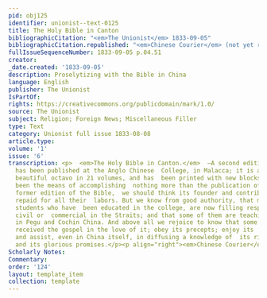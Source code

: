 ```yaml
---
pid: obj125
identifier: unionist--text-0125
title: The Holy Bible in Canton
bibliographicCitation: "<em>The Unionist</em> 1833-09-05"
bibliographicCitation.republished: "<em>Chinese Courier</em> (not yet researched)"
fullIssueSequenceNumber: 1833-09-05 p.04.51
creator: 
_date.created: '1833-09-05'
description: Proselytizing with the Bible in China
language: English
publisher: The Unionist
IsPartOf: 
rights: https://creativecommons.org/publicdomain/mark/1.0/
source: The Unionist
subject: Religion; Foreign News; Miscellaneous Filler
type: Text
category: Unionist full issue 1833-08-08
article.type: 
volume: '1'
issue: '6'
transcription: <p>  <em>The Holy Bible in Canton.</em>  —A second edition of the Bible
  has been published at the Anglo Chinese  College, in Malacca; it is a large and
  beautiful octavo in 21 volumes, and has  been printed with new blocks. Had the College
  been the means of accomplishing  nothing more than the publication of this and a
  former edition of the Bible,  we should think its founder and contributors abundantly
  repaid for all their  labors. But we know from good authority, that many of the
  students who have  been educated in the college, are now filling respectable stations,
  civil or  commercial in the Straits; and that some of them are teaching the English  language
  in Pegu and Cochin China. And above all we rejoice to know that some  have there
  received the gospel in the love of it; obey its precepts; enjoy its  consolations;
  and assist, even in China itself, in diffusing a knowledge of  its righteous requisites
  and its glorious promises.</p><p align="right"><em>Chinese Courier</em></p>
Scholarly Notes: 
Commentary: 
order: '124'
layout: template_item
collection: template
---
```

